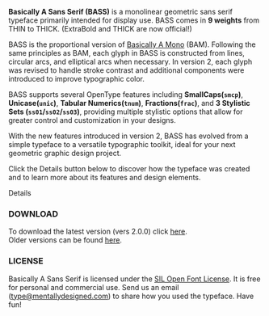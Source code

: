 <strong>Basically A Sans Serif (BASS)</strong> is a monolinear geometric sans serif typeface primarily intended for display use. BASS comes in <strong>9 weights</strong> from <thin>THIN</thin> to <thick>THICK</thick>. (<extrabold>ExtraBold</extrabold> and <thick>THICK</thick> are now official!)

BASS is the proportional version of <a href="../bam/" class="bam">Basically A Mono</a> (BAM). Following the same principles as BAM, each glyph in BASS is constructed from lines, circular arcs, and elliptical arcs when necessary. In version 2, each glyph was revised to handle stroke contrast and additional components were introduced to improve typographic color.

BASS supports several OpenType features including <b>SmallCaps(<code>smcp</code>)</b>, <b>Unicase(<code>unic</code>)</b>, <b>Tabular Numerics(<code>tnum</code>)</b>, <b>Fractions(<code>frac</code>)</b>, and <b>3 Stylistic Sets (<code>ss01</code>/<code>ss02</code>/<code>ss03</code>)</b>, providing multiple stylistic options that allow for greater control and customization in your designs.

With the new features introduced in version 2, BASS has evolved from a simple typeface to a versatile typographic toolkit, ideal for your next geometric graphic design project.

Click the Details button below to discover how the typeface was created and to learn more about its features and design elements.

<div id="details">
<div id="details-btn" onclick="showDetails()">
    <i id="details-icon" class="fa fa-plus-circle"> </i> Details
</div>

<!-- Details! -->
<div id="details-content" class="section-light-grey" hidden>

<!-- TODO: Add image of mathematical basis -->

The main idea for the <b>Basically A</b> typeface family is the mathematical concept of a [basis][4], a set which serves as a foundation for other sets. Just as unit lengths in the x direction and y direction form a basis for a 2-D plane—any point in the 2-D plane can be expressed as a set of scaled unit vectors—we aimed to create a set of simple, neutral glyphs that can serve as a basis for other geometric typefaces.

Unlike most typeface families where the serif or sans serif is designed first, the Basically A family started with the monospaced typeface, <a href="../bam/" class="bam">Basically A Mono</a> (BAM).<!-- Add link to BAM notes after rewrite. --> When it came time to release BAM version 1.0.0, we set up this website to showcase the typeface. We needed a text typeface, so we decided to create a proportional version of <bam>BAM</bam>.

<div id="circle-line" class="sample-font">
<b>O</b> + <b>I&nbsp</b>
</div>

BASS continues the idea of circles and lines. Each glyph is constructed by connecting lines (technically rectangles), circular arcs, and elliptical arcs when necessary. Free from the mono-space constraint, we were able to further refine the proportions of the glyphs to better match the optimally circular <b>O</b> and <b>o</b>.

<!-- Motivation: Logotype -->

Our goal for version 1 was to explore the characteristics and overall appearance of a truly mono-linear typeface.
After releasing version 1.0.0, we continued to refine BASS by incorporating advancements made while developing our other typefaces, such as optimal elliptic curves and curvature optimizations. We also made adjustments to the balance of the typeface and added more glyphs to expand language coverage.

However, <!-- as any experienced type designer would expect,  --> a truly mono-linear typeface inevitably runs into issues at heavier weights. As with all our typefaces, each glyph is defined by a function that takes the target stroke width as an input, which is mapped to a font weight, and returns the contours for the given input.
When extrapolating the glyph functions up to <thick>Thick</thick> (more commonly called Black), congestion became noticeable, especially with glyphs like <b>e</b> and <b>s</b>. 
Earlier in development, the glyph drawing function for <b>s</b> often failed when trying to render heavier weights due to insufficient space for the spine.
Workarounds had to be implemented to address these issues.
As a result, <extrabold>ExtraBold</extrabold> and <thick>Thick</thick> were designated <b>experimental</b> throughout version 1.

<!-- Changes in V2 -->
<!-- Contrast -->
For version 2, we finally decided to loosen the mono-linear constraint and add stroke contrast as necessary. This change aimed to enhance typographic color while maintaining the constructed design approach. New components were developed to handle varying stroke widths. Notably, circular arcs were replaced with more flexible elliptical arcs that have variable start and end widths.

<div class="w3-center figure">
<img class="diagram" src="resources/images/ampersand_annotated.png" width="480" />
<div class="fig-desc">The geometric components of the ampersand (<b>&</b>) glyph, in font weight <thick>Thick</thick>. The glyph features various new components: a <blue><b>variable arch</b></blue> at the top, a <red><b>variable quarter arc</b></red> in the bottom left, <green><b>curve-tangent</b></green> component for the leg and arms, and the latest <purple><b>s-spine</b></purple>.</div>
</div>

The ampersand (<b>&</b>) glyph is a good example that showcases a number of new components. On the bottom left bowl</b></red> is the <red><b>variable quarter arc</b></red> which has different start and end stroke widths. The top bowl uses the new <blue><b>variable arch</b></blue> where not only the start, middle, and end stroke widths can be controlled, but also the inner bowl can be shifted relative to the outer bowl. This component was necessary to make the curvature transitions natural, a feature prominently used for reducing joint congestion. A new component pertinent to <b>&</b> is the <green><b>curve-tangent</b></green> component, which is used for the arm and leg. Finally, we revised the <purple><b>s-spine</b></purple> drawing function, connecting the lower and upper bowls, to smoothly connect elliptic arcs with varying stroke widths. (This is already the 4th iteration of the s-bend function.)

<!-- Joint congestion -->
<div class="w3-center figure">
<img class="diagram" src="resources/images/joints_crop2.png" width="560" />
<div class="fig-desc">Example of variable-width arches used to reduce joint congestion for glyphs <b>a</b> and <b>n</b> in font weight <thick>Thick</thick>.</div>
</div>

To improve typographic color in text use, we reduced joint congestion using the variable arch component. This component enabled the creation of natural stroke modulations while adhering to the typeface's constructed design approach. Stylistic Set 3 was added to restore the mono-linear look of version 1, providing an option for large title text or logotypes.

<!-- OpenType features -->
Several OpenType features were added to BASS for version 2, enhancing its functionality and versatility. These additions include <b>SmallCaps (<code>smcp</code>)</b> and <b>Unicase (<code>unic</code>)</b> for creating small caps and unicase text, <b>Stylistic Sets (<code>ss01</code>/<code>ss02</code>/<code>ss03</code>)</b> to provide options for customizing the typeface's appearance, and numeric features including <b>Tabular Numerics (<code>tnum</code>)</b> for aligning numerals in tables, and <b>Fractions (<code>frac</code>)</b> for better fraction display. We cover SmallCaps/Unicase and Stylistic Sets in more detail below.

<!-- Smallcaps -->
<div id="smcp-sample" class="sample-font styleset-samples styleset-border">
<div class="note-item">
	<b>B<fsmcp>ASIC</fsmcp></b>
	<div class="note-annotation">Fake Small Caps</div>
</div>
<div class="note-item">
	<smcp><b>Basic</b></smcp>
	<div class="note-annotation">True Small Caps</div>
</div>
</div>
Scaling uppercase glyphs down to the lowercase height (x-height) is a simple method of achieving small caps. This is known as "fake small caps" or "faux small caps". The issue with this approach is that the stroke width also gets scaled down, making small caps look thinner or lighter than normal glyphs.
To create true small caps, the stroke width of scaled-down glyphs must be adjusted to be thicker, ensuring it closely matches the stroke width of the unscaled glyphs.
In the case of BASS, this is easily achieved due to the typeface's programmatic nature, where each glyph has a function that draws the contours for a target stroke width.
To accurately adjust the stroke width for true small caps, glyph function is called with an adjusted stroke width where <code>adjusted_stroke_width = stroke_width / x_height * cap_height</code>, then scaled down to the appropriate height. 
In practice, we add a nudge factor to fine-tune the stroke width so it looks perceptually balanced in all weights.
True small caps also offers the added benefit of unicase, providing a unique aesthetic which can be useful for eccentric logotypes.

<div id="unic-sample" class="sample-font styleset-samples styleset-border">
<div class="note-item">
	<unic><b>Basıc</b></unic>
	<div class="note-annotation">Unicase*</div>
</div>
<div class="note-item">
	<b>Basic</b>
	<div class="note-annotation">Default</div>
</div>
<div class="note-item">
	<smcp><b>Basic</b></smcp>
	<div class="note-annotation">Small Caps</div>
</div>
<div class="note-annotation2">
* <b>i</b> replaced with <b>ı</b> (dotless i) for style.
</div>
</div>

<!-- Stylistic Sets -->
While designing BASS, we aimed to create a geometric typeface from first principles. The design centered around the circular forms of <b>O</b> and <b>o</b>, aiming for a geometric gothic style similar to ITC Avant Garde Gothic, but with wider and more regular proportions inspired by recent typefaces like Gotham and Gilroy. In version 2, we use the default set as a basis and added alternative glyphs to enhance the versatility of the typeface.

<!-- StyleSet1 - Proportions -->
<div id="ss01-sample" class="sample-font styleset-samples styleset-border">
<div class="note-item">
	<b>MKst138</b>
	<div class="note-annotation">Default</div>
</div>
<div class="note-item">
	<ss01><b>MKst138</b></ss01>
	<div class="note-annotation">StylisticSet 1</div>
</div>
</div>

<ss01>With Stylistic Set 1, we drew further inspiration from ITC Avant Garde Gothic, focusing on the shapes and balance of the alphanumeric glyphs. We added alternative glyphs, including a full-height arched <b>M</b> and a tailless <b>t</b>. The single-jointed <b>K</b>, <b>k</b> and <b>ĸ</b> were moved to Stylistic Set 1 and double-jointed versions (<ss00><b>K</b>/<b>k</b>/<b>ĸ</b></ss00>) were added to the default set. <b>S</b> and <b>s</b> were made narrower to achieve rounder counters, in contrast to the default <ss00><b>s</b></ss00>, which has a circular silhouette. Many double-storied uppercase glyphs were then adjusted to better balance with the narrower <b>K</b> and <b>S</b>. Alternative versions of the numeric glyphs <b>1</b>, <b>3</b>, <b>8</b> were added to complete the set.</ss01>

<!-- StyleSet2 - Square Dots -->
<div id="ss02-sample" class="sample-font styleset-samples styleset-border">
<div class="note-item l-height">
	<b>“i?!üọ”</b>
	<div class="note-annotation">Default</div>
</div>
<div class="note-item l-height">
	<ss02><b>“i?!üọ”</b></ss02>
	<div class="note-annotation">StylisticSet 2</div>
</div>
</div>

<ss02>Stylistic Set 2 is all about square dots, covering dotted letters (<b>i</b>, <b>j</b>), basic punctuation (<b>.</b>, <b>:</b>, <b>!</b>, <b>?</b>), all forms of commas including quotation marks (<b>,</b>, <b>;</b>, <b>“</b>, <b>”</b>), and diacritic marks that include a dot or comma.
By keeping square dots as a separate set from Stylistic Set 1, you can choose the dot style independently of the alphabet style, giving you greater flexibility and control over your typographic design. More power to you.</ss02>
 
<ss12>By combining Stylistic Sets 1 and 2, we pay homage to Lubalin's vangaurd typeface while staying faithful to BASS's constructed design approach with precise curves and stroke control. It is our reinterpretation of the geometric classic.</ss12>

<!-- StyleSet3 - Joints -->
<div id="ss03-sample" class="sample-font styleset-samples styleset-border">
<div class="note-item l-height">
	<b>hand</b>
	<div class="note-annotation">Default</div>
</div>
<div class="note-item l-height">
	<ss03><b>hand</b></ss03>
	<div class="note-annotation">StylisticSet 3</div>
</div>
</div>

Stylistic Set 3 enables a return to the mono-linear style of version 1, by undoing joint congestion reduction, mostly for lowercase letters. This style is well-suited for big bold lettering, such as headlines and logotypes, as it emphasizes the geometric build of the typeface over readability. Use this feature judiciously.<!-- It has been reported that the quantum fabric of certain graphic designer's neural intelligence may unravel when they encounter typefaces that do not handle joint congestion as they deem correct, causing undetermined mental damage within a local radius around the designer. You have been warned. -->

Of course, you can always combine the OpenType features to create the typographic expression that meets your needs. Explore various combinations in the interactive example below.

<div id="mix-samples" class="sample-font styleset-samples">
</div>

BASS has undergone numerous refinements since its initial release as we continue to push the boundaries of geometric typography. With the added features in version 2, we evolve BASS from a basic typeface into a typographic toolkit for geometric graphic design projects. We encourage you to experiment with the different styles and features, and share your experiences with us. As we continue to refine and improve BASS, we appreciate your feedback and support.

</div><!-- details-content End -->
</div><!-- details End -->

### DOWNLOAD
To download the latest version (vers 2.0.0) click [here][2].<br>
Older versions can be found [here][3].

### LICENSE
Basically A Sans Serif is licensed under the [SIL Open Font License][1]. It is free for personal and commercial use. Send us an email (type@mentallydesigned.com) to share how you used the typeface. Have fun!

[1]: downloads/License.txt
[2]: downloads/bass-vers2_000.zip
[3]: https://github.com/mental-design/basically-a-sans-serif/tags
[4]: https://en.wikipedia.org/wiki/Basis_(linear_algebra)